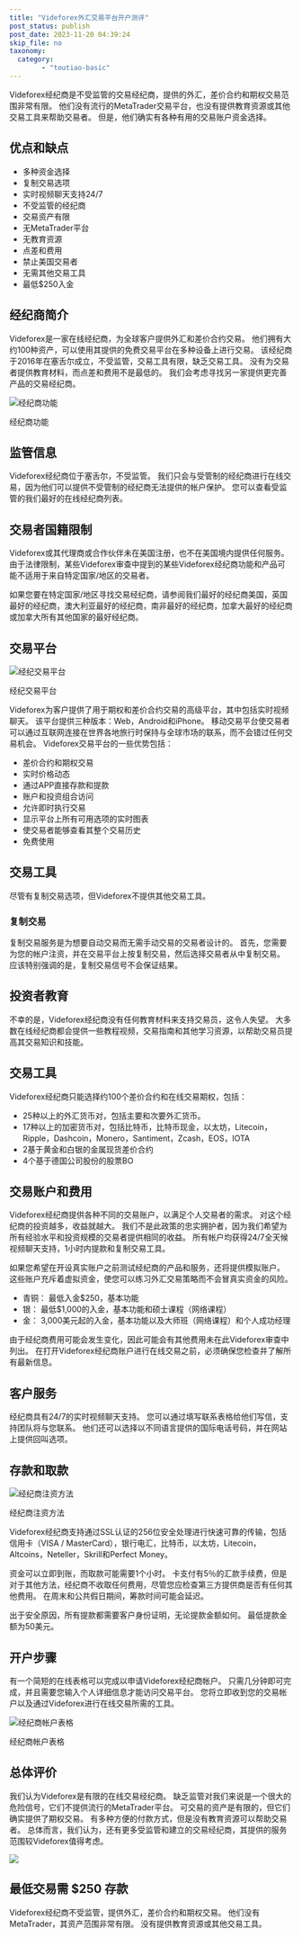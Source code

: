 ```yaml
---
title: "Videforex外汇交易平台开户测评"
post_status: publish
post_date: 2023-11-20 04:39:24
skip_file: no
taxonomy:
  category:
        - "toutiao-basic"
---
```


Videforex经纪商是不受监管的交易经纪商，提供的外汇，差价合约和期权交易范围非常有限。 他们没有流行的MetaTrader交易平台，也没有提供教育资源或其他交易工具来帮助交易者。 但是，他们确实有各种有用的交易账户资金选择。

## 优点和缺点

- 多种资金选择
- 复制交易选项
- 实时视频聊天支持24/7
- 不受监管的经纪商
- 交易资产有限
- 无MetaTrader平台
- 无教育资源
- 点差和费用
- 禁止美国交易者
- 无需其他交易工具
- 最低$250入金

## 经纪商简介

Videforex是一家在线经纪商，为全球客户提供外汇和差价合约交易。 他们拥有大约100种资产，可以使用其提供的免费交易平台在多种设备上进行交易。 该经纪商于2016年在塞舌尔成立，不受监管，交易工具有限，缺乏交易工具。 没有为交易者提供教育材料，而点差和费用不是最低的。 我们会考虑寻找另一家提供更完善产品的交易经纪商。

![经纪商功能](https://cdn.fendou.la/funstoutiao/2020/11/Videforex-Review-Broker-Features-1024x481.png "经纪商功能")

经纪商功能

## 监管信息

Videforex经纪商位于塞舌尔，不受监管。 我们只会与受管制的经纪商进行在线交易，因为他们可以提供不受管制的经纪商无法提供的帐户保护。 您可以查看受监管的我们最好的在线经纪商列表。

## 交易者国籍限制

Videforex或其代理商或合作伙伴未在美国注册，也不在美国境内提供任何服务。 由于法律限制，某些Videforex审查中提到的某些Videforex经纪商功能和产品可能不适用于来自特定国家/地区的交易者。

如果您要在特定国家/地区寻找交易经纪商，请参阅我们最好的经纪商美国，英国最好的经纪商，澳大利亚最好的经纪商，南非最好的经纪商，加拿大最好的经纪商或加拿大所有其他国家的最好经纪商。

## 交易平台

![经纪交易平台](https://cdn.fendou.la/funstoutiao/2020/11/Videforex-Review-Broker-Trading-Platform.png "经纪交易平台")

经纪交易平台

Videforex为客户提供了用于期权和差价合约交易的高级平台，其中包括实时视频聊天。 该平台提供三种版本：Web，Android和iPhone。 移动交易平台使交易者可以通过互联网连接在世界各地旅行时保持与全球市场的联系，而不会错过任何交易机会。 Videforex交易平台的一些优势包括：

- 差价合约和期权交易
- 实时价格动态
- 通过APP直接存款和提款
- 账户和投资组合访问
- 允许即时执行交易
- 显示平台上所有可用选项的实时图表
- 使交易者能够查看其整个交易历史
- 免费使用

## 交易工具

尽管有复制交易选项，但Videforex不提供其他交易工具。

### 复制交易

复制交易服务是为想要自动交易而无需手动交易的交易者设计的。 首先，您需要为您的帐户注资，并在交易平台上按复制交易，然后选择交易者从中复制交易。 应该特别强调的是，复制交易信号不会保证结果。

## 投资者教育

不幸的是，Videforex经纪商没有任何教育材料来支持交易员，这令人失望。 大多数在线经纪商都会提供一些教程视频，交易指南和其他学习资源，以帮助交易员提高其交易知识和技能。

## 交易工具

Videforex经纪商只能选择约100个差价合约和在线交易期权，包括：

- 25种以上的外汇货币对，包括主要和次要外汇货币。
- 17种以上的加密货币对，包括比特币，比特币现金，以太坊，Litecoin，Ripple，Dashcoin，Monero，Santiment，Zcash，EOS，IOTA
- 2基于黄金和白银的金属现货差价合约
- 4个基于德国公司股份的股票BO

## 交易账户和费用

Videforex经纪商提供各种不同的交易账户，以满足个人交易者的需求。 对这个经纪商的投资越多，收益就越大。 我们不是此政策的忠实拥护者，因为我们希望为所有经验水平和投资规模的交易者提供相同的收益。 所有帐户均获得24/7全天候视频聊天支持，1小时内提款和复制交易工具。

如果您希望在开设真实账户之前测试经纪商的产品和服务，还将提供模拟账户。 这些账户充斥着虚拟资金，使您可以练习外汇交易策略而不会冒真实资金的风险。

- 青铜： 最低入金$250，基本功能
- 银： 最低$1,000的入金，基本功能和硕士课程（网络课程）
- 金： 3,000美元起的入金，基本功能以及大师班（网络课程）和个人成功经理

由于经纪商费用可能会发生变化，因此可能会有其他费用未在此Videforex审查中列出。 在打开Videforex经纪商账户进行在线交易之前，必须确保您检查并了解所有最新信息。

## 客户服务

经纪商具有24/7的实时视频聊天支持。 您可以通过填写联系表格给他们写信，支持团队将与您联系。 他们还可以选择以不同语言提供的国际电话号码，并在网站上提供回叫选项。

## 存款和取款

![经纪商注资方法](https://cdn.fendou.la/funstoutiao/2020/11/Videforex-Review-Broker-Funding-Methods-1024x688.png "经纪商注资方法")

经纪商注资方法

Videforex经纪商支持通过SSL认证的256位安全处理进行快速可靠的传输，包括信用卡（VISA / MasterCard），银行电汇，比特币，以太坊，Litecoin，Altcoins，Neteller，Skrill和Perfect Money。

资金可以立即到账，而取款可能需要1个小时。 卡支付有5％的汇款手续费，但是对于其他方法，经纪商不收取任何费用，尽管您应检查第三方提供商是否有任何其他费用。 在周末和公共假日期间，筹款时间可能会延迟。

出于安全原因，所有提款都需要客户身份证明，无论提款金额如何。 最低提款金额为50美元。

## 开户步骤

有一个简短的在线表格可以完成以申请Videforex经纪商帐户。 只需几分钟即可完成，并且需要您输入个人详细信息才能访问交易平台。 您将立即收到您的交易帐户以及通过Videforex进行在线交易所需的工具。

![经纪商帐户表格](https://cdn.fendou.la/funstoutiao/2020/11/Videforex-Review-Broker-Account-Form-1024x706.png "经纪商帐户表格")

经纪商帐户表格

## 总体评价

我们认为Videforex是有限的在线交易经纪商。 缺乏监管对我们来说是一个很大的危险信号，它们不提供流行的MetaTrader平台。 可交易的资产是有限的，但它们确实提供了期权交易。 有多种方便的付款方式，但是没有教育资源可以帮助交易者。 总体而言，我们认为，还有更多受监管和建立的交易经纪商，其提供的服务范围较Videforex值得考虑。

![](https://cdn.fendou.la/funstoutiao/2020/11/Videforex-Logo.png)

## 最低交易需 $250 存款

Videforex经纪商不受监管，提供外汇，差价合约和期权交易。 他们没有MetaTrader，其资产范围非常有限。 没有提供教育资源或其他交易工具。
